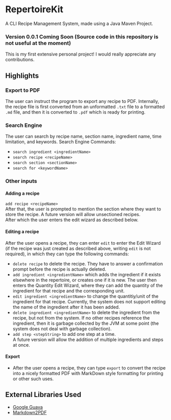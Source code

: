 # RepertoireKit
A CLI Recipe Management System, made using a Java Maven Project.

### Version 0.0.1 Coming Soon (Source code in this repository is not useful at the moment)

This is my first extensive personal project! I would really appreciate any contributions. 

## Highlights
### Export to PDF
The user can instruct the program to export any recipe to PDF. Internally, the recipe file is first converted from an unformatted `.txt` file to a formatted `.md` file, and then it is converted to `.pdf` which is ready for printing. 
### Search Engine
The user can search by recipe name, section name, ingredient name, time limitation, and keywords. 
Search Engine Commands:
- `search ingredient <ingredientName>`
- `search recipe <recipeName>`
- `search section <sectionName>`
- `search for <keywordName>` <br>
### Other inputs
#### Adding a recipe
`add recipe <recipeName>`<br>
After that, the user is prompted to mention the section where they want to store the recipe. A future version will allow unsectioned recipes. <br> After which the user enters the edit wizard as described below.
#### Editing a recipe
After the user opens a recipe, they can enter `edit` to enter the Edit Wizard (if the recipe was just created as described above, writing `edit` is not required), in which they can type the following commands:
- `delete recipe` to delete the recipe. They have to answer a confirmation prompt before the recipe is actually deleted. 
- `add ingredient <ingredientName>` which adds the ingredient if it exists elsewhere in the repertoire, or creates one if it is new. The user then enters the Quantity Edit Wizard, where they can add the quantity of the ingredient for that recipe and the corresponding unit. 
- `edit ingredient <ingredientName>` to change the quantitiy/unit of the ingredient for that recipe. Currently, the system does not support editing the name of the ingredient after it has been added.
- `delete ingredient <ingredientName>` to delete the ingredient from the recipe, but not from the system. If no other recipes reference the ingredient, then it is garbage collected by the JVM at some point (the system does not deal with garbage collection). 
- `add step <stepString>` to add one step at a time. <br>
A future version will allow the addition of multiple ingredients and steps at once. 
#### Export
- After the user opens a recipe, they can type `export` to convert the recipe into a nicely formatted PDF with MarkDown style formatting for printing or other such uses. 
## External Libraries Used
- [Google Guava](https://github.com/google/guava) 
- [Markdown2PDF](https://github.com/Qkyrie/Markdown2Pdf)
